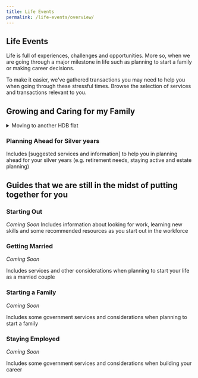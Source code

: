 ```yaml
---
title: Life Events
permalink: /life-events/overview/
---
```


## Life Events 

Life is full of experiences, challenges and opportunities. More so, when we are going through a major milestone in life such as planning to start a family or making career decisions. 

To make it easier, we've gathered transactions you may need to help you when going through these stressful times.
Browse the selection of services and transactions relevant to you.


## Growing and Caring for my Family
<details>
  <summary>Moving to another HDB flat</summary>
  
  ### Buying your next home
  1. [From HDB](/buying-a-hdb/overview/)
  2. [From resale market](/buying-a-hdb-resale/overview/)
  
  ### Selling your current HDB flat
  1. [Step by Step guide to selling an HDB flat](/selling-a-hdb/overview/)
  
  ### Moving in
  1. [Change your address on identity document and update government records](https://www.ica.gov.sg/documents/ic/update_residential_address)
  2. [Settle remaining post-sale paperwork](buying-a-hdb/move-in/)
  
</details>


### Planning Ahead for Silver years

Includes [suggested services and information] to help you in planning ahead for your silver years (e.g. retirement needs, staying active and estate planning)


## Guides that we are still in the midst of putting together for you

### Starting Out

*Coming Soon*
Includes information about looking for work, learning new skills and some recommended resources as you start out in the workforce


### Getting Married

*Coming Soon*

Includes services and other considerations when planning to start your life as a married couple


### Starting a Family

*Coming Soon*

Includes some government services and considerations when planning to start a family


### Staying Employed

*Coming Soon*

Includes some government services and considerations when building your career
